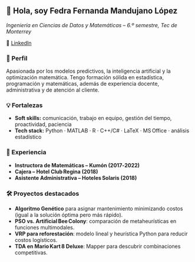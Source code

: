 ## 👋 Hola, soy **Fedra Fernanda Mandujano López**
*Ingeniería en Ciencias de Datos y Matemáticas – 6.º semestre, Tec de Monterrey*  

🔗 [LinkedIn](https://www.linkedin.com/in/fedrafmandujanol)

### 🧩 Perfil
Apasionada por los modelos predictivos, la inteligencia artificial y la optimización matemática. Tengo formación sólida en estadística, programación y matemáticas, además de experiencia docente, administrativa y de atención al cliente.

### 💡 Fortalezas
- **Soft skills:** comunicación, trabajo en equipo, gestión del tiempo, proactividad, paciencia  
- **Tech stack:** Python · MATLAB · R · C++/C# · LaTeX · MS Office · análisis estadístico


### 💼 Experiencia
- **Instructora de Matemáticas – Kumón (2017‑2022)**  
- **Cajera – Hotel Club Regina (2018)**  
- **Asistente Administrativa – Hoteles Solaris (2018)**  

### 🛠️ Proyectos destacados
- **Algoritmo Genético** para asignar mantenimiento minimizando costos (igual a la solución óptima pero más rápido).  
- **PSO vs. Artificial Bee Colony**: comparación de metaheurísticas en funciones multimodales.  
- **VRP para reforestación**: modelo lineal y heurística Python para reducir costos logísticos.  
- **TDA en Mario Kart 8 Deluxe**: Mapper para descubrir combinaciones competitivas.


